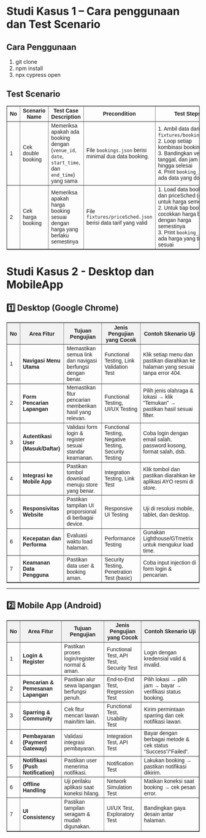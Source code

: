 
# Studi Kasus 1 – Cara penggunaan dan Test Scenario

## Cara Penggunaan

1. git clone
2. npm install
3. npx cypress open


## Test Scenario

<table border="1" cellspacing="0" cellpadding="6" style="border-collapse: collapse; width: 100%; font-family: Arial, sans-serif; font-size: 14px;">
  <thead>
    <tr>
      <th>No</th>
      <th>Scenario Name</th>
      <th>Test Case Description</th>
      <th>Precondition</th>
      <th>Test Steps</th>
      <th>Expected Result</th>
    </tr>
  </thead>
  <tbody>
    <tr>
      <td>1</td>
      <td>Cek double booking</td>
      <td>Memeriksa apakah ada booking dengan (<code>venue_id</code>, <code>date</code>, <code>start_time</code>, dan <code>end_time</code>) yang sama</td>
      <td>File <code>bookings.json</code> berisi minimal dua data booking.</td>
      <td>
        1. Ambil data dari <code>fixtures/booking.json</code>.<br>
        2. Loop setiap kombinasi booking<br>
        3. Bandingkan venue, tanggal, dan jam mulai hingga selesai<br>
        4. Print <code>booking_id</code> jika ada data yang double
      </td>
      <td>Tidak ditemukan double booking dengan (<code>venue_id</code>, <code>date</code>, <code>start_time</code>, dan <code>end_time</code>) yang sama</td>
    </tr>
    <tr>
      <td>2</td>
      <td>Cek harga booking</td>
      <td>Memeriksa apakah harga booking sesuai dengan harga yang berlaku semestinya</td>
      <td>File <code>fixtures/priceSched.json</code> berisi data tarif yang valid</td>
      <td>
        1. Load data booking dan priceSched (data untuk harga semestinya)<br>
        2. Untuk tiap booking, cocokkan harga booking dengan harga semestinya<br>
        3. Print <code>booking_id</code> jika ada harga yang tidak sesuai
      </td>
      <td>Harga booking sesuai dengan harga pada data <code>priceSched.json</code></td>
    </tr>
    </tbody>
</table>




# Studi Kasus 2 - Desktop dan MobileApp

## 1️⃣ Desktop (Google Chrome)

<table border="1" cellspacing="0" cellpadding="6" style="border-collapse: collapse; width: 100%; font-family: Arial, sans-serif; font-size: 14px;">
  <thead style="background-color: #f2f2f2;">
    <tr>
      <th>No</th>
      <th>Area Fitur</th>
      <th>Tujuan Pengujian</th>
      <th>Jenis Pengujian yang Cocok</th>
      <th>Contoh Skenario Uji</th>
    </tr>
  </thead>
  <tbody>
    <tr>
      <td>1</td>
      <td><b>Navigasi Menu Utama</b></td>
      <td>Memastikan semua link dan navigasi berfungsi dengan benar.</td>
      <td>Functional Testing, Link Validation Test</td>
      <td>Klik setiap menu dan pastikan diarahkan ke halaman yang sesuai tanpa error 404.</td>
    </tr>
    <tr>
      <td>2</td>
      <td><b>Form Pencarian Lapangan</b></td>
      <td>Memastikan fitur pencarian memberikan hasil yang relevan.</td>
      <td>Functional Testing, UI/UX Testing</td>
      <td>Pilih jenis olahraga & lokasi → klik "Temukan" → pastikan hasil sesuai filter.</td>
    </tr>
    <tr>
      <td>3</td>
      <td><b>Autentikasi User (Masuk/Daftar)</b></td>
      <td>Validasi form login & register sesuai standar keamanan.</td>
      <td>Functional Testing, Negative Testing, Security Testing</td>
      <td>Coba login dengan email salah, password kosong, format salah, dsb.</td>
    </tr>
    <tr>
      <td>4</td>
      <td><b>Integrasi ke Mobile App</b></td>
      <td>Pastikan tombol download menuju store yang benar.</td>
      <td>Integration Testing, Link Test</td>
      <td>Klik tombol dan pastikan diarahkan ke aplikasi AYO resmi di store.</td>
    </tr>
    <tr>
      <td>5</td>
      <td><b>Responsivitas Website</b></td>
      <td>Pastikan tampilan UI proporsional di berbagai device.</td>
      <td>Responsive UI Testing</td>
      <td>Uji di resolusi mobile, tablet, dan desktop.</td>
    </tr>
    <tr>
      <td>6</td>
      <td><b>Kecepatan dan Performa</b></td>
      <td>Evaluasi waktu load halaman.</td>
      <td>Performance Testing</td>
      <td>Gunakan Lighthouse/GTmetrix untuk mengukur load time.</td>
    </tr>
    <tr>
      <td>7</td>
      <td><b>Keamanan Data Pengguna</b></td>
      <td>Pastikan data user & booking aman.</td>
      <td>Security Testing, Penetration Test (basic)</td>
      <td>Coba input injection di form login & pencarian.</td>
    </tr>
  </tbody>
</table>

---

## 2️⃣ Mobile App (Android)

<table border="1" cellspacing="0" cellpadding="6" style="border-collapse: collapse; width: 100%; font-family: Arial, sans-serif; font-size: 14px;">
  <thead style="background-color: #f2f2f2;">
    <tr>
      <th>No</th>
      <th>Area Fitur</th>
      <th>Tujuan Pengujian</th>
      <th>Jenis Pengujian yang Cocok</th>
      <th>Contoh Skenario Uji</th>
    </tr>
  </thead>
  <tbody>
    <tr>
      <td>1</td>
      <td><b>Login & Register</b></td>
      <td>Pastikan proses login/register normal & aman.</td>
      <td>Functional Test, API Test, Security Test</td>
      <td>Login dengan kredensial valid & invalid.</td>
    </tr>
    <tr>
      <td>2</td>
      <td><b>Pencarian & Pemesanan Lapangan</b></td>
      <td>Pastikan alur sewa lapangan berfungsi penuh.</td>
      <td>End-to-End Test, Regression Test</td>
      <td>Pilih lokasi → pilih jam → bayar → verifikasi status booking.</td>
    </tr>
    <tr>
      <td>3</td>
      <td><b>Sparring & Community</b></td>
      <td>Cek fitur mencari lawan main/tim lain.</td>
      <td>Functional Test, Usability Test</td>
      <td>Kirim permintaan sparring dan cek notifikasi lawan.</td>
    </tr>
    <tr>
      <td>4</td>
      <td><b>Pembayaran (Payment Gateway)</b></td>
      <td>Validasi integrasi pembayaran.</td>
      <td>Integration Test, API Test</td>
      <td>Bayar dengan berbagai metode & cek status “Success”/“Failed”.</td>
    </tr>
    <tr>
      <td>5</td>
      <td><b>Notifikasi (Push Notification)</b></td>
      <td>Pastikan user menerima notifikasi.</td>
      <td>Notification Test</td>
      <td>Lakukan booking → pastikan notifikasi dikirim.</td>
    </tr>
    <tr>
      <td>6</td>
      <td><b>Offline Handling</b></td>
      <td>Uji perilaku aplikasi saat koneksi hilang.</td>
      <td>Network Simulation Test</td>
      <td>Matikan koneksi saat booking → cek pesan error.</td>
    </tr>
    <tr>
      <td>7</td>
      <td><b>UI Consistency</b></td>
      <td>Pastikan tampilan seragam & mudah digunakan.</td>
      <td>UI/UX Test, Exploratory Test</td>
      <td>Bandingkan gaya desain antar halaman.</td>
    </tr>
  </tbody>
</table>

